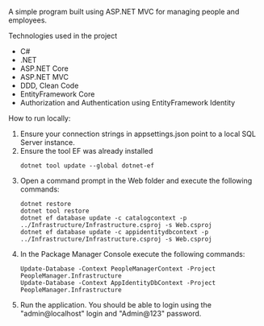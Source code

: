 A simple program built using ASP.NET MVC for managing people and employees.

Technologies used in the project
  - C#
  - .NET
  - ASP.NET Core
  - ASP.NET MVC
  - DDD, Clean Code
  - EntityFramework Core
  - Authorization and Authentication using EntityFramework Identity

How to run locally:
  1. Ensure your connection strings in appsettings.json point to a local SQL Server instance.
  2. Ensure the tool EF was already installed
     ```
     dotnet tool update --global dotnet-ef
  3. Open a command prompt in the Web folder and execute the following commands:
      ```
      dotnet restore
      dotnet tool restore
      dotnet ef database update -c catalogcontext -p ../Infrastructure/Infrastructure.csproj -s Web.csproj
      dotnet ef database update -c appidentitydbcontext -p ../Infrastructure/Infrastructure.csproj -s Web.csproj
  4. In the Package Manager Console execute the following commands:
     ```
     Update-Database -Context PeopleManagerContext -Project PeopleManager.Infrastructure
     Update-Database -Context AppIdentityDbContext -Project PeopleManager.Infrastructure
  5. Run the application.
       You should be able to login using the "admin@localhost" login and "Admin@123" password.
  
